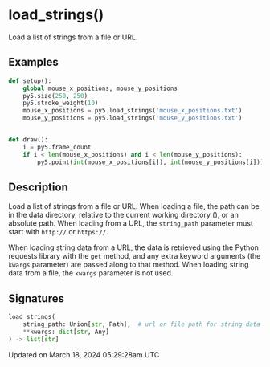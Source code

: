 # load_strings()

Load a list of strings from a file or URL.

## Examples

<div class="example-table">

<div class="example-row"><div class="example-cell-image">

</div><div class="example-cell-code">

```python
def setup():
    global mouse_x_positions, mouse_y_positions
    py5.size(250, 250)
    py5.stroke_weight(10)
    mouse_x_positions = py5.load_strings('mouse_x_positions.txt')
    mouse_y_positions = py5.load_strings('mouse_y_positions.txt')


def draw():
    i = py5.frame_count
    if i < len(mouse_x_positions) and i < len(mouse_y_positions):
        py5.point(int(mouse_x_positions[i]), int(mouse_y_positions[i]))
```

</div></div>

</div>

## Description

Load a list of strings from a file or URL. When loading a file, the path can be in the data directory, relative to the current working directory ([](sketch_sketch_path)), or an absolute path. When loading from a URL, the `string_path` parameter must start with `http://` or `https://`.

When loading string data from a URL, the data is retrieved using the Python requests library with the `get` method, and any extra keyword arguments (the `kwargs` parameter) are passed along to that method. When loading string data from a file, the `kwargs` parameter is not used.

## Signatures

```python
load_strings(
    string_path: Union[str, Path],  # url or file path for string data file
    **kwargs: dict[str, Any]
) -> list[str]
```

Updated on March 18, 2024 05:29:28am UTC
